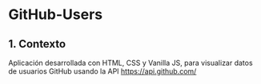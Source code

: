 # GitHub-Users

## 1. Contexto
Aplicación desarrollada con HTML, CSS y Vanilla JS, para visualizar datos de usuarios GitHub usando la API https://api.github.com/